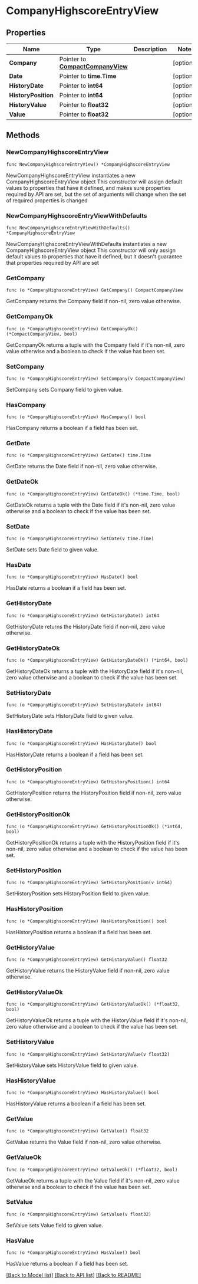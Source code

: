 # CompanyHighscoreEntryView

## Properties

Name | Type | Description | Notes
------------ | ------------- | ------------- | -------------
**Company** | Pointer to [**CompactCompanyView**](CompactCompanyView.md) |  | [optional] 
**Date** | Pointer to **time.Time** |  | [optional] 
**HistoryDate** | Pointer to **int64** |  | [optional] 
**HistoryPosition** | Pointer to **int64** |  | [optional] 
**HistoryValue** | Pointer to **float32** |  | [optional] 
**Value** | Pointer to **float32** |  | [optional] 

## Methods

### NewCompanyHighscoreEntryView

`func NewCompanyHighscoreEntryView() *CompanyHighscoreEntryView`

NewCompanyHighscoreEntryView instantiates a new CompanyHighscoreEntryView object
This constructor will assign default values to properties that have it defined,
and makes sure properties required by API are set, but the set of arguments
will change when the set of required properties is changed

### NewCompanyHighscoreEntryViewWithDefaults

`func NewCompanyHighscoreEntryViewWithDefaults() *CompanyHighscoreEntryView`

NewCompanyHighscoreEntryViewWithDefaults instantiates a new CompanyHighscoreEntryView object
This constructor will only assign default values to properties that have it defined,
but it doesn't guarantee that properties required by API are set

### GetCompany

`func (o *CompanyHighscoreEntryView) GetCompany() CompactCompanyView`

GetCompany returns the Company field if non-nil, zero value otherwise.

### GetCompanyOk

`func (o *CompanyHighscoreEntryView) GetCompanyOk() (*CompactCompanyView, bool)`

GetCompanyOk returns a tuple with the Company field if it's non-nil, zero value otherwise
and a boolean to check if the value has been set.

### SetCompany

`func (o *CompanyHighscoreEntryView) SetCompany(v CompactCompanyView)`

SetCompany sets Company field to given value.

### HasCompany

`func (o *CompanyHighscoreEntryView) HasCompany() bool`

HasCompany returns a boolean if a field has been set.

### GetDate

`func (o *CompanyHighscoreEntryView) GetDate() time.Time`

GetDate returns the Date field if non-nil, zero value otherwise.

### GetDateOk

`func (o *CompanyHighscoreEntryView) GetDateOk() (*time.Time, bool)`

GetDateOk returns a tuple with the Date field if it's non-nil, zero value otherwise
and a boolean to check if the value has been set.

### SetDate

`func (o *CompanyHighscoreEntryView) SetDate(v time.Time)`

SetDate sets Date field to given value.

### HasDate

`func (o *CompanyHighscoreEntryView) HasDate() bool`

HasDate returns a boolean if a field has been set.

### GetHistoryDate

`func (o *CompanyHighscoreEntryView) GetHistoryDate() int64`

GetHistoryDate returns the HistoryDate field if non-nil, zero value otherwise.

### GetHistoryDateOk

`func (o *CompanyHighscoreEntryView) GetHistoryDateOk() (*int64, bool)`

GetHistoryDateOk returns a tuple with the HistoryDate field if it's non-nil, zero value otherwise
and a boolean to check if the value has been set.

### SetHistoryDate

`func (o *CompanyHighscoreEntryView) SetHistoryDate(v int64)`

SetHistoryDate sets HistoryDate field to given value.

### HasHistoryDate

`func (o *CompanyHighscoreEntryView) HasHistoryDate() bool`

HasHistoryDate returns a boolean if a field has been set.

### GetHistoryPosition

`func (o *CompanyHighscoreEntryView) GetHistoryPosition() int64`

GetHistoryPosition returns the HistoryPosition field if non-nil, zero value otherwise.

### GetHistoryPositionOk

`func (o *CompanyHighscoreEntryView) GetHistoryPositionOk() (*int64, bool)`

GetHistoryPositionOk returns a tuple with the HistoryPosition field if it's non-nil, zero value otherwise
and a boolean to check if the value has been set.

### SetHistoryPosition

`func (o *CompanyHighscoreEntryView) SetHistoryPosition(v int64)`

SetHistoryPosition sets HistoryPosition field to given value.

### HasHistoryPosition

`func (o *CompanyHighscoreEntryView) HasHistoryPosition() bool`

HasHistoryPosition returns a boolean if a field has been set.

### GetHistoryValue

`func (o *CompanyHighscoreEntryView) GetHistoryValue() float32`

GetHistoryValue returns the HistoryValue field if non-nil, zero value otherwise.

### GetHistoryValueOk

`func (o *CompanyHighscoreEntryView) GetHistoryValueOk() (*float32, bool)`

GetHistoryValueOk returns a tuple with the HistoryValue field if it's non-nil, zero value otherwise
and a boolean to check if the value has been set.

### SetHistoryValue

`func (o *CompanyHighscoreEntryView) SetHistoryValue(v float32)`

SetHistoryValue sets HistoryValue field to given value.

### HasHistoryValue

`func (o *CompanyHighscoreEntryView) HasHistoryValue() bool`

HasHistoryValue returns a boolean if a field has been set.

### GetValue

`func (o *CompanyHighscoreEntryView) GetValue() float32`

GetValue returns the Value field if non-nil, zero value otherwise.

### GetValueOk

`func (o *CompanyHighscoreEntryView) GetValueOk() (*float32, bool)`

GetValueOk returns a tuple with the Value field if it's non-nil, zero value otherwise
and a boolean to check if the value has been set.

### SetValue

`func (o *CompanyHighscoreEntryView) SetValue(v float32)`

SetValue sets Value field to given value.

### HasValue

`func (o *CompanyHighscoreEntryView) HasValue() bool`

HasValue returns a boolean if a field has been set.


[[Back to Model list]](../README.md#documentation-for-models) [[Back to API list]](../README.md#documentation-for-api-endpoints) [[Back to README]](../README.md)


